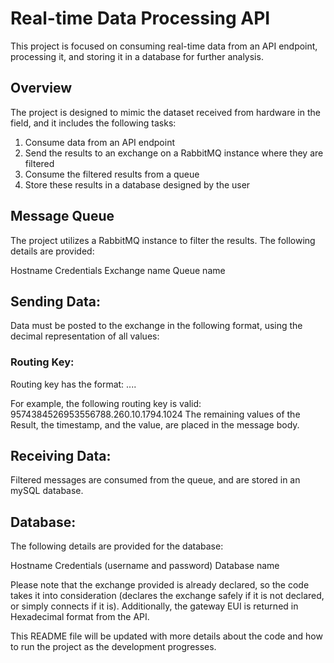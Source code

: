 # Real-time Data Processing API
This project is focused on consuming real-time data from an API endpoint, processing it, and storing it in a database for further analysis.

## Overview
The project is designed to mimic the dataset received from hardware in the field, and it includes the following tasks:

1. Consume data from an API endpoint
2. Send the results to an exchange on a RabbitMQ instance where they are filtered
3. Consume the filtered results from a queue
4. Store these results in a database designed by the user


## Message Queue
The project utilizes a RabbitMQ instance to filter the results. The following details are provided:

Hostname
Credentials
Exchange name
Queue name


## Sending Data:
Data must be posted to the exchange in the following format, using the decimal representation of all values:

### Routing Key:
Routing key has the format: <gateway eui>.<profile>.<endpoint>.<cluster>.<attribute>
  
For example, the following routing key is valid:
9574384526953556788.260.10.1794.1024
The remaining values of the Result, the timestamp, and the value, are placed in the message body.

## Receiving Data:
Filtered messages are consumed from the queue, and are stored in an mySQL database.

## Database:
The following details are provided for the database:

Hostname
Credentials (username and password)
Database name
  
Please note that the exchange provided is already declared, so the code takes it into consideration (declares the exchange safely if it is not declared, or simply connects if it is). Additionally, the gateway EUI is returned in Hexadecimal format from the API.

This README file will be updated with more details about the code and how to run the project as the development progresses.
